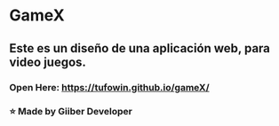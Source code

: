 # GameX

## Este es un diseño de una aplicación web, para video juegos.

### Open Here: https://tufowin.github.io/gameX/

### ⭐ Made by Giiber Developer
